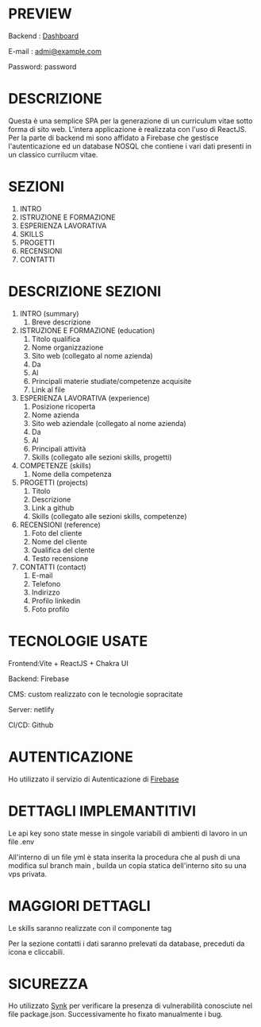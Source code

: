 # PREVIEW

Backend : [Dashboard](https://symphonious-cranachan-e2e2a2.netlify.app/admin)

E-mail : admi@example.com

Password: password

# DESCRIZIONE

Questa è una semplice SPA per la generazione di un curriculum vitae sotto forma di sito web.
L'intera applicazione è realizzata con l'uso di ReactJS. Per la parte di backend mi sono affidato a Firebase che gestisce l'autenticazione ed un database NOSQL che contiene i vari dati presenti in un classico currilucm vitae.

# SEZIONI

1. INTRO
2. ISTRUZIONE E FORMAZIONE
3. ESPERIENZA LAVORATIVA
4. SKILLS
5. PROGETTI
6. RECENSIONI
7. CONTATTI

# DESCRIZIONE SEZIONI

1. INTRO (summary)
   1. Breve descrizione
2. ISTRUZIONE E FORMAZIONE (education)
   1. Titolo qualifica
   2. Nome organizzazione
   3. Sito web (collegato al nome azienda)
   4. Da
   5. Al
   6. Principali materie studiate/competenze acquisite
   7. Link al file
3. ESPERIENZA LAVORATIVA (experience)
   1. Posizione ricoperta
   2. Nome azienda
   3. Sito web aziendale (collegato al nome azienda)
   4. Da
   5. Al
   6. Principali attività
   7. Skills (collegato alle sezioni skills, progetti)
4. COMPETENZE (skills)
   1. Nome della competenza
5. PROGETTI (projects)
   1. Titolo
   2. Descrizione
   3. Link a github
   4. Skills (collegato alle sezioni skills, competenze)
6. RECENSIONI (reference)
   1. Foto del cliente
   2. Nome del cliente
   3. Qualifica del clente
   4. Testo recensione
7. CONTATTI (contact)
   1. E-mail
   2. Telefono
   3. Indirizzo
   4. Profilo linkedin
   5. Foto profilo

# TECNOLOGIE USATE

Frontend:Vite + ReactJS + Chakra UI

Backend: Firebase

CMS: custom realizzato con le tecnologie sopracitate

Server: netlify

CI/CD: Github

# AUTENTICAZIONE

Ho utilizzato il servizio di Autenticazione di [Firebase](https://firebase.google.com/docs/auth?hl=it)

# DETTAGLI IMPLEMANTITIVI

Le api key sono state messe in singole variabili di ambienti di lavoro in un file .env

All'interno di un file yml è stata inserita la procedura che al push di una modifica sul branch main , builda un copia statica dell'interno sito su una vps privata.

# MAGGIORI DETTAGLI

Le skills saranno realizzate con il componente tag

Per la sezione contatti i dati saranno prelevati da database, preceduti da icona e cliccabili.

# SICUREZZA

Ho utilizzato [Synk](https://snyk.io/) per verificare la presenza di vulnerabilità conosciute nel file package.json.
Successivamente ho fixato manualmente i bug.
